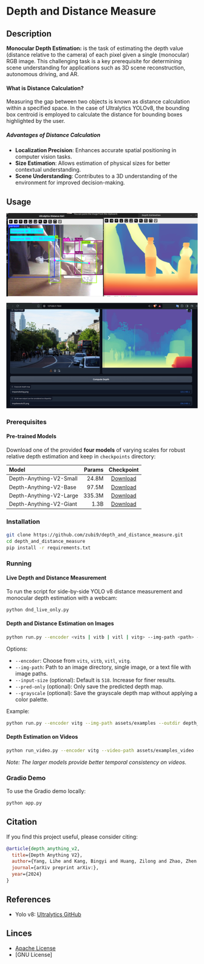 # Depth and Distance Measure

## Description

**Monocular Depth Estimation:** is the task of estimating the depth value (distance relative to the camera) of each pixel given a single (monocular) RGB image. This challenging task is a key prerequisite for determining scene understanding for applications such as 3D scene reconstruction, autonomous driving, and AR.

#### What is Distance Calculation?

Measuring the gap between two objects is known as distance calculation within a specified space. In the case of Ultralytics YOLOv8, the bounding box centroid is employed to calculate the distance for bounding boxes highlighted by the user.

##### Advantages of Distance Calculation

- **Localization Precision**: Enhances accurate spatial positioning in computer vision tasks.
- **Size Estimation**: Allows estimation of physical sizes for better contextual understanding.
- **Scene Understanding**: Contributes to a 3D understanding of the environment for improved decision-making.

## Usage

<p align="center">
    <img src="assets/Screenshot from 2024-07-03 15-45-04.png" alt="Depth estimation and object detection" width="600">
</p>

<p align="center">
    <img src="assets/Screenshot from 2024-07-06 01-24-59.png" alt="Depth map gradion app" width="600">
</p>

### Prerequisites

#### Pre-trained Models

Download one of the provided **four models** of varying scales for robust relative depth estimation and keep in `checkpoints` directory:

| Model | Params | Checkpoint |
|:-|-:|:-:|
| Depth-Anything-V2-Small | 24.8M | [Download](https://huggingface.co/depth-anything/Depth-Anything-V2-Small/resolve/main/depth_anything_v2_vits.pth?download=true) |
| Depth-Anything-V2-Base | 97.5M | [Download](https://huggingface.co/depth-anything/Depth-Anything-V2-Base/resolve/main/depth_anything_v2_vitb.pth?download=true) |
| Depth-Anything-V2-Large | 335.3M | [Download](https://huggingface.co/depth-anything/Depth-Anything-V2-Large/resolve/main/depth_anything_v2_vitl.pth?download=true) |
| Depth-Anything-V2-Giant | 1.3B | [Download](https://huggingface.co/depth-anything/Depth-Anything-V2-Giant/resolve/main/depth_anything_v2_vitg.pth?download=true) |

### Installation

```bash
git clone https://github.com/zubi9/depth_and_distance_measure.git
cd depth_and_distance_measure
pip install -r requirements.txt
```

### Running

#### Live Depth and Distance Measurement

To run the script for side-by-side YOLO v8 distance measurement and monocular depth estimation with a webcam:

```bash
python dnd_live_only.py
```

#### Depth and Distance Estimation on Images

```bash
python run.py --encoder <vits | vitb | vitl | vitg> --img-path <path> --outdir <outdir> [--input-size <size>] [--pred-only] [--grayscale]
```

Options:
- `--encoder`: Choose from `vits`, `vitb`, `vitl`, `vitg`.
- `--img-path`: Path to an image directory, single image, or a text file with image paths.
- `--input-size` (optional): Default is `518`. Increase for finer results.
- `--pred-only` (optional): Only save the predicted depth map.
- `--grayscale` (optional): Save the grayscale depth map without applying a color palette.

Example:
```bash
python run.py --encoder vitg --img-path assets/examples --outdir depth_vis
```

#### Depth Estimation on Videos

```bash
python run_video.py --encoder vitg --video-path assets/examples_video --outdir video_depth_vis
```

*Note: The larger models provide better temporal consistency on videos.*

### Gradio Demo

To use the Gradio demo locally:

```bash
python app.py
```

## Citation

If you find this project useful, please consider citing:

```bibtex
@article{depth_anything_v2,
  title={Depth Anything V2},
  author={Yang, Lihe and Kang, Bingyi and Huang, Zilong and Zhao, Zhen and Xu, Xiaogang and Feng, Jiashi and Zhao, Hengshuang},
  journal={arXiv preprint arXiv:},
  year={2024}
}
```

## References

- Yolo v8: [Ultralytics GitHub](https://github.com/ultralytics/ultralytics)

## Linces
-  [Apache License](LICENSE)
-  [GNU License]
